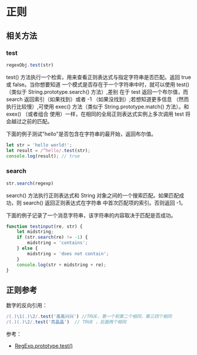 # 正则

## 相关方法

### test

```js
regexObj.test(str)
```

test() 方法执行一个检索，用来查看正则表达式与指定字符串是否匹配。返回 true 或 false。当你想要知道
一个模式是否存在于一个字符串中时，就可以使用 test() （类似于 String.prototype.search() 方法）,差别
在于 test 返回一个布尔值，而 search 返回索引（如果找到）或者 -1 （如果没找到）;若想知道更多信息
（然而执行比较慢）,可使用 exec() 方法（类似于 String.prototype.match() 方法）。和 exex() （或者组合
使用）一样，在相同的全局正则表达式实例上多次调用 test 将会越过之前的匹配。

下面的例子测试"hello"是否包含在字符串的最开始，返回布尔值。
```js
let str = 'hello world!';
let result = /^hello/.test(str);
console.log(result); // true
```

### search

```js
str.search(regexp)
```

search() 方法执行正则表达式和 String 对象之间的一个搜索匹配。如果匹配成功，则 search() 返回正则表达式在字符串
中首次匹配项的索引。否则返回 -1。

下面的例子记录了一个消息字符串，该字符串的内容取决于匹配是否成功。
```js
function testinput(re, str) {
    let midstring;
    if (str.search(re) != -1) {
        midstring = 'contains';
    } else {
        midstring = 'does not contain';
    }
    console.log(str + midstring + re);
}
```

## 正则参考

数字的反向引用：
```js
/(.)\1(.)\2/.test('高高兴兴') //TRUE，第一个和第二个相同，第三四个相同
/(.)(.)\2/.test('亮晶晶')  // TRUE ，后面两个相同
```

参考：
- [RegExp.prototype.test()](https://developer.mozilla.org/zh-CN/docs/Web/JavaScript/Reference/Global_Objects/RegExp/test)
